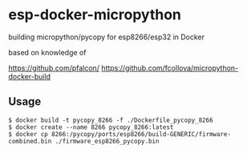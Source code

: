 # esp-docker-micropython
building micropython/pycopy for esp8266/esp32 in Docker

based on knowledge of

https://github.com/pfalcon/
https://github.com/fcollova/micropython-docker-build

## Usage

```
$ docker build -t pycopy_8266 -f ./Dockerfile_pycopy_8266
$ docker create --name 8266 pycopy_8266:latest
$ docker cp 8266:/pycopy/ports/esp8266/build-GENERIC/firmware-combined.bin ./firmware_esp8266_pycopy.bin
```
